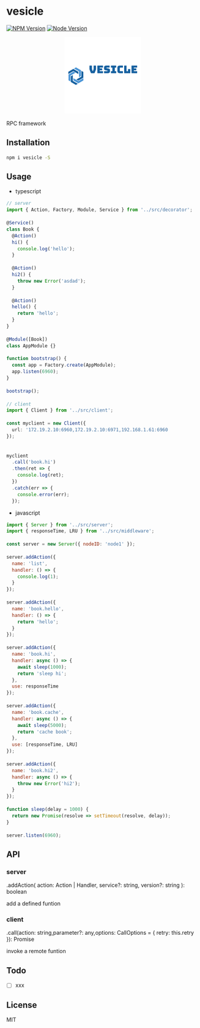 # vesicle

[![NPM Version][npm-image]][npm-url]
[![Node Version][node-image]][node-url]

<div style="text-align:center"><img src="logo_200x200.png"/></div>

RPC framework

## Installation

```bash
npm i vesicle -S
```

## Usage

- typescript

```typescript
// server
import { Action, Factory, Module, Service } from '../src/decorator';

@Service()
class Book {
  @Action()
  hi() {
    console.log('hello');
  }

  @Action()
  hi2() {
    throw new Error('asdad');
  }

  @Action()
  hello() {
    return 'hello';
  }
}

@Module([Book])
class AppModule {}

function bootstrap() {
  const app = Factory.create(AppModule);
  app.listen(6960);
}

bootstrap();

// client
import { Client } from '../src/client';

const myclient = new Client({
  url: '172.19.2.10:6960,172.19.2.10:6971,192.168.1.61:6960
});


myclient
  .call('book.hi')
  .then(ret => {
    console.log(ret);
  })
  .catch(err => {
    console.error(err);
  });
```

- javascript

```javascript
import { Server } from '../src/server';
import { responseTime, LRU } from '../src/middleware';

const server = new Server({ nodeID: 'node1' });

server.addAction({
  name: 'list',
  handler: () => {
    console.log(1);
  }
});

server.addAction({
  name: 'book.hello',
  handler: () => {
    return 'hello';
  }
});

server.addAction({
  name: 'book.hi',
  handler: async () => {
    await sleep(1000);
    return 'sleep hi';
  },
  use: responseTime
});

server.addAction({
  name: 'book.cache',
  handler: async () => {
    await sleep(5000);
    return 'cache book';
  },
  use: [responseTime, LRU]
});

server.addAction({
  name: 'book.hi2',
  handler: async () => {
    throw new Error('hi2');
  }
});

function sleep(delay = 1000) {
  return new Promise(resolve => setTimeout(resolve, delay));
}

server.listen(6960);
```

## API

### server

.addAction( action: Action | Handler, service?: string, version?: string ): boolean

add a defined funtion

### client

.call(action: string,parameter?: any,options: CallOptions = { retry: this.retry }): Promise<any>

invoke a remote funtion

## Todo

- [ ] xxx

## License

MIT

[npm-image]: https://img.shields.io/npm/v/vesicle.svg
[npm-url]: https://www.npmjs.com/package/vesicle
[node-image]: https://img.shields.io/badge/node.js-%3E=8-brightgreen.svg
[node-url]: https://nodejs.org/download/
